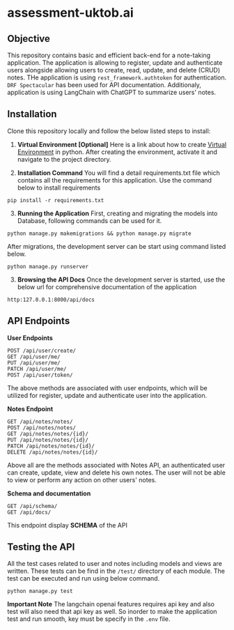 # assessment-uktob.ai

## Objective
This repository contains basic and efficient back-end for a note-taking application. The application is allowing to register, update and authenticate users alongside allowing users to create, read, update, and delete (CRUD) notes. THe application is using `rest_framework.authtoken` for authentication. `DRF Spectacular` has been used for API documentation.
Additionaly, application is using LangChain with ChatGPT to summarize users' notes.


## Installation
Clone this repository locally and follow the below listed steps to install:
1. **Virtual Environment [Optional]**
Here is a link about how to create [Virtual Environment](https://docs.python.org/3/library/venv.html) in python. After creating the environment, activate it and navigate to the project directory.

3. **Installation Command**
You will find a detail requirements.txt file which contains all the requirements for this application. Use the command below to install requirements
```
pip install -r requirements.txt
```
3. **Running the Application**
First, creating and migrating the models into Database, following commands can be used for it.

```
python manage.py makemigrations && python manage.py migrate
```
After migrations, the development server can be start using command listed below.
```
python manage.py runserver
```
3. **Browsing the API Docs**
Once the development server is started, use the below url for comprehensive documentation of the application
```
http:127.0.0.1:8000/api/docs
```


## API Endpoints
**User Endpoints**
```
POST /api/user/create/
GET /api/user/me/
PUT /api/user/me/
PATCH /api/user/me/
POST /api/user/token/
```
The above methods are associated with user endpoints, which will be utilized for register, update and authenticate user into the application.

**Notes Endpoint**
```
GET /api/notes/notes/
POST /api/notes/notes/
GET /api/notes/notes/{id}/
PUT /api/notes/notes/{id}/
PATCH /api/notes/notes/{id}/
DELETE /api/notes/notes/{id}/
```
Above all are the methods associated with Notes API, an authenticated user can create, update, view and delete his own notes. The user will not be able to view or perform any action on other users' notes.

**Schema and documentation**
```
GET /api/schema/
GET /api/docs/
```
This endpoint display **SCHEMA** of the API

## Testing the API
All the test cases related to user and notes including models and views are written. These tests can be find in the `/test/` directory of each module. The test can be executed and run using below command.
```
python manage.py test
```
**Important Note**
The langchain openai features requires api key and also test will also need that api key as well. So inorder to make the application test and run smooth, key must be specify in the `.env` file.
